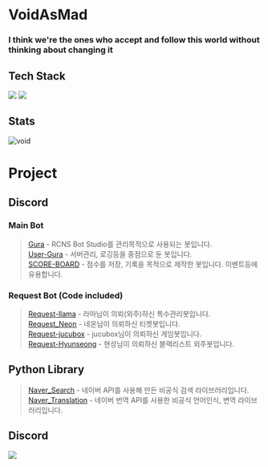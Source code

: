 
# VoidAsMad

### I think we're the ones who accept and follow this world without thinking about changing it<br/>

## Tech Stack
<img src="https://img.shields.io/badge/python-4374D9?style=for-the-badge&logo=python&logoColor=white"> <img src="https://img.shields.io/badge/Firebase-FFCA28?style=for-the-badge&logo=Firebase&logoColor=white"><br/>
## Stats
![void](https://github-readme-stats.vercel.app/api?username=VoidAsMad&show_icons=true&theme=dark)<br/>

# Project
## Discord
### Main Bot
> [Gura](https://github.com/VoidAsMad/Gura) - RCNS Bot Studio를 관리목적으로 사용되는 봇입니다.<br/>
> [User-Gura](https://github.com/VoidAsMad/user-Gura) - 서버관리, 로깅등을 중점으로 둔 봇입니다.<br/>
> [SCORE-BOARD](https://github.com/VoidAsMad/SCORE-BOARD) - 점수를 저장, 기록을 목적으로 제작한 봇입니다. 이벤트등에 유용합니다.<br/>

### Request Bot (Code included)
> [Request-llama](https://github.com/VoidAsMad/request-llama) - 라마님이 의뢰(외주)하신 특수관리봇입니다.<br/>
> [Request_Neon](https://github.com/VoidAsMad/Request_Neon) - 네온님이 의뢰하신 티켓봇입니다.<br/>
> [Request-jucubox](https://github.com/VoidAsMad/request-jucubox) - jucubox님이 의뢰하신 게임봇입니다.<br/>
> [Request-Hyunseong](https://github.com/VoidAsMad/request-Hyunseong) - 현성님이 의뢰하신 블랙리스트 외주봇입니다.

## Python Library
> [Naver_Search](https://github.com/VoidAsMad/Naver_Search) - 네이버 API를 사용해 만든 비공식 검색 라이브러리입니다.<br/>
> [Naver_Translation](https://github.com/VoidAsMad/Naver_Translation) - 네이버 번역 API를 사용한 비공식 언어인식, 변역 라이브러리입니다.<br/>

## Discord
[<img src="https://img.shields.io/badge/discord-4374D9?style=for-the-badge&logo=discord&logoColor=white">](https://discord.gg/gZdss4T8X6)
